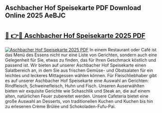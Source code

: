 ## Aschbacher Hof Speisekarte PDF Download Online 2025 AeBJC

# <h2><a href="http://gcbctqc.nevu.top/?p=Aschbacher+Hof+Speisekarte">🔗 👉🔴 Aschbacher Hof Speisekarte 2025 PDF</a></h2>

[![Aschbacher Hof Speisekarte 2025 PDF](https://i.imgur.com/dBaPXMq.png)](http://gcbctqc.nevu.top/?p=Aschbacher+Hof+Speisekarte)
In einem Restaurant oder Café ist das Menü des Essens nicht nur eine Liste von Gerichten, sondern auch eine Gelegenheit für Sie, etwas zu finden, das für Ihren Geschmack köstlich und passend ist. Wir bieten auf unserer Aschbacher Hof Speisekarte einen Salatbereich an, in dem Sie aus frischen Gemüse- und Obstsalaten für ein leichtes und leckeres Mittagessen wählen können. Für Fleischliebhaber gibt es auf unserer Aschbacher Hof Speisekarte eine Auswahl an Gerichten: Rindfleisch, Schweinefleisch, Huhn und Fisch. Unseren Auserwählten bieten wir exquisite Gerichte wie Schaschlik und Steak an, die auf einem alten, natürlichen Feuer zubereitet werden. Unsere Cafeteria bietet eine große Auswahl an Desserts, von traditionellen Kuchen und Kuchen bis hin zu erlesenen Crème Brûlée und Schokoladen-Fufu-Pai.
